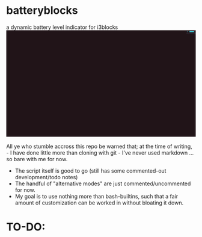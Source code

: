 # batteryblocks
a dynamic battery level indicator for i3blocks
![](exhibition.gif)


All ye who stumble accross this repo be warned that;
  at the time of writing,
    - I have done little more than cloning with git
    - I've never used markdown
... so bare with me for now.

* The script itself is good to go (still has some commented-out development/todo notes)
* The handful of "alternative modes" are just commented/uncommented for now.
* My goal is to use nothing more than bash-builtins, such that a fair amount of customization can be worked in without bloating it down.

# TO-DO:
